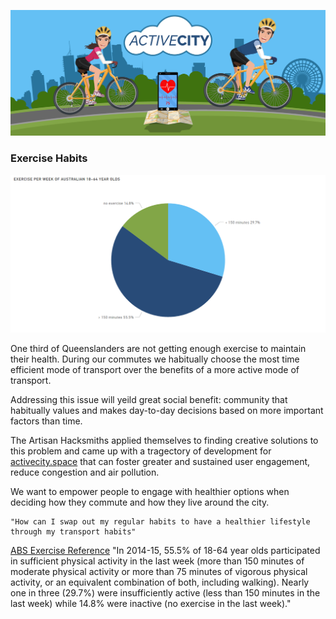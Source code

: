 ![Active City Banner](https://github.com/charlesluch/GovHack-Team1/blob/master/Datasets/Presentation/active-city-banner-5.png)

### Exercise Habits

![ABS Health Survey 2014-15 - relevant data](https://github.com/charlesluch/GovHack-Team1/blob/master/Datasets/Presentation/Vis%20ABS%2014-15%20census%20pie%20chart%20with%20brand%20colors.png)

One third of Queenslanders are not getting enough exercise to maintain their health. During our commutes we habitually choose the most time efficient mode of transport over the benefits of a more active mode of transport.

Addressing this issue will yeild great social benefit: community that habitually values and makes day-to-day decisions based on more important factors than time. 

The Artisan Hacksmiths applied themselves to finding creative solutions to this problem and came up with a tragectory of development for [activecity.space]() that can foster greater and sustained user engagement, reduce congestion and air pollution.

We want to empower people to engage with healthier options when deciding how they commute and how they live around the city.

    "How can I swap out my regular habits to have a healthier lifestyle through my transport habits"




[ABS Exercise Reference](http://www.abs.gov.au/ausstats/abs@.nsf/mf/4364.0.55.001)
"In 2014-15, 55.5% of 18-64 year olds participated in sufficient physical activity in the last week (more than 150 minutes of moderate physical activity or more than 75 minutes of vigorous physical activity, or an equivalent combination of both, including walking). Nearly one in three (29.7%) were insufficiently active (less than 150 minutes in the last week) while 14.8% were inactive (no exercise in the last week)."
